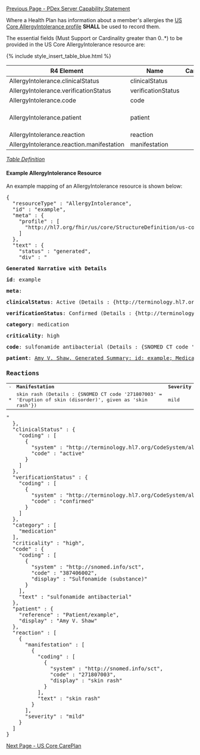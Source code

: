 [Previous Page - PDex Server Capability Statement](CapabilityStatement-pdex-server.html)

Where a Health Plan has information about a member's allergies the  [US Core AllergyIntolerance profile](http://hl7.org/fhir/us/core/StructureDefinition-us-core-allergyintolerance.html)  **SHALL** be used to record them.


The essential fields (Must Support or Cardinality greater than 0..*) to be provided in the US Core AllergyIntolerance resource are:

{% include style_insert_table_blue.html %}

| R4 Element                                | Name                | Cardinality | Type                               |
|-------------------------------------------|---------------------|:-----------:|------------------------------------|
| AllergyIntolerance.clinicalStatus         |  clinicalStatus     |     0..1    | CodeableConcept                    |
| AllergyIntolerance.verificationStatus     |  verificationStatus |     0..1    | CodeableConcept                    |
| AllergyIntolerance.code                   |  code               |     1..1    | CodeableConcept                    |
| AllergyIntolerance.patient                |  patient            |     1..1    | Reference(US Core Patient Profile) |
| AllergyIntolerance.reaction               |  reaction           |     0..*    | BackboneElement                    |
| AllergyIntolerance.reaction.manifestation |  manifestation      |     1..*    | CodeableConcept                    |

<i>[Table Definition](index.html#mapping-adjudicated-claims-and-encounter-information-to-clinical-resources)</i>

#### Example AllergyIntolerance Resource

An example mapping of an AllergyIntolerance resource is shown below:
<pre>
{
  "resourceType" : "AllergyIntolerance",
  "id" : "example",
  "meta" : {
    "profile" : [
      "http://hl7.org/fhir/us/core/StructureDefinition/us-core-allergyintolerance"
    ]
  },
  "text" : {
    "status" : "generated",
    "div" : "<div xmlns=\"http://www.w3.org/1999/xhtml\"><p><b>Generated Narrative with Details</b></p><p><b>id</b>: example</p><p><b>meta</b>: </p><p><b>clinicalStatus</b>: Active <span style=\"background: LightGoldenRodYellow\">(Details : {http://terminology.hl7.org/CodeSystem/allergyintolerance-clinical code 'active' = 'Active)</span></p><p><b>verificationStatus</b>: Confirmed <span style=\"background: LightGoldenRodYellow\">(Details : {http://terminology.hl7.org/CodeSystem/allergyintolerance-verification code 'confirmed' = 'Confirmed)</span></p><p><b>category</b>: medication</p><p><b>criticality</b>: high</p><p><b>code</b>: sulfonamide antibacterial <span style=\"background: LightGoldenRodYellow\">(Details : {SNOMED CT code '387406002' = 'Sulfonamide (substance)', given as 'Sulfonamide (substance)'})</span></p><p><b>patient</b>: <a href=\"Patient-example.html\">Amy V. Shaw. Generated Summary: id: example; Medical Record Number = 1032702 (USUAL); active; Amy V. Shaw ; ph: 555-555-5555(HOME), amy.shaw@example.com; gender: female; birthDate: Feb 20, 2007</a></p><h3>Reactions</h3><table class=\"grid\"><tr><td>-</td><td><b>Manifestation</b></td><td><b>Severity</b></td></tr><tr><td>*</td><td>skin rash <span style=\"background: LightGoldenRodYellow\">(Details : {SNOMED CT code '271807003' = 'Eruption of skin (disorder)', given as 'skin rash'})</span></td><td>mild</td></tr></table></div>"
  },
  "clinicalStatus" : {
    "coding" : [
      {
        "system" : "http://terminology.hl7.org/CodeSystem/allergyintolerance-clinical",
        "code" : "active"
      }
    ]
  },
  "verificationStatus" : {
    "coding" : [
      {
        "system" : "http://terminology.hl7.org/CodeSystem/allergyintolerance-verification",
        "code" : "confirmed"
      }
    ]
  },
  "category" : [
    "medication"
  ],
  "criticality" : "high",
  "code" : {
    "coding" : [
      {
        "system" : "http://snomed.info/sct",
        "code" : "387406002",
        "display" : "Sulfonamide (substance)"
      }
    ],
    "text" : "sulfonamide antibacterial"
  },
  "patient" : {
    "reference" : "Patient/example",
    "display" : "Amy V. Shaw"
  },
  "reaction" : [
    {
      "manifestation" : [
        {
          "coding" : [
            {
              "system" : "http://snomed.info/sct",
              "code" : "271807003",
              "display" : "skin rash"
            }
          ],
          "text" : "skin rash"
        }
      ],
      "severity" : "mild"
    }
  ]
}
</pre>



[Next Page - US Core CarePlan](USCoreCarePlan.html)
